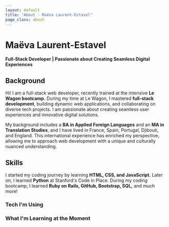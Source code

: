 ```yaml
---
layout: default
title: "About - Maëva Laurent-Estavel"
page_class: about
---
```


# Maëva Laurent-Estavel

**Full-Stack Developer | Passionate about Creating Seamless Digital Experiences**

## Background

Hi!
I am a full-stack web developer, recently trained at the intensive **Le Wagon bootcamp.**
During my time at Le Wagon, I mastered **full-stack development**, building dynamic web applications, and collaborating on diverse tech projects. I am passionate about creating seamless user experiences and innovative digital solutions.

My background includes a **BA in Applied Foreign Languages** and an **MA in Translation Studies**, and I have lived in France, Spain, Portugal, Djibouti, and England. This international experience has enriched my perspective, allowing me to approach web development with a unique and culturally nuanced understanding.

## Skills

I started my coding journey by learning **HTML, CSS, and JavaScript.** Later on, I learned **Python** at Stanford's Code in Place. During my coding bootcamp, I learned **Ruby on Rails, GitHub, Bootstrap, SQL,** and much more!

### Tech I'm Using

<div class="tech-icons">
  <i class="fab fa-html5 fa-3x" title="HTML5"></i>
  <i class="fab fa-css3-alt fa-3x" title="CSS3"></i>
  <i class="fab fa-js fa-3x" title="JavaScript"></i>
  <i class="fab fa-python fa-3x" title="Python"></i>
  <i class="fab fa-figma fa-3x" title="Figma"></i>
  <i class="fab fa-github fa-3x" title="GitHub"></i>
  <i class="fab fa-bootstrap fa-3x" title="Bootstrap"></i>
  <i class="fas fa-gem fa-3x" title="Ruby on Rails"></i>
</div>

### What I'm Learning at the Moment

<div class="learning-icons">
  <i class="fab fa-react fa-3x" title="React"></i>
</div>
